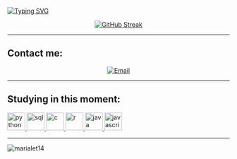 [![Typing SVG](https://readme-typing-svg.herokuapp.com?color=FF4500&size=35&center=true&vCenter=true&width=1000&lines=Olá!;Eu+sou+Maria+Letícia;Estudante+de+Sistemas+de+Informação)](https://git.io/typing-svg)

<div align="center">

[![GitHub Streak](https://github-readme-streak-stats.herokuapp.com?user=marialet14&theme=dark&locale=pt_BR&date_format=n%2Fj%5B%2FY%5D&card_width=900&ring=FF4500&fire=FF4500&border=FF4500&sideNums=FF4500&sideLabels=FF4500&currStreakLabel=FF4500&dates=FF4500&stroke=FF4500)](https://git.io/streak-stats)

</div>

---

## Contact me:

<div align="center">
  
[![Email](https://img.shields.io/badge/Email-D14836?style=for-the-badge&logo=gmail&logoColor=white)](mailto:marialeticiamotaa@gmail.com)

</div>

---

## Studying in this moment:

<div align="left">
  <a href="https://www.python.org" target="_blank">
    <img src="https://img.icons8.com/color/48/000000/python--v2.png" alt="python" width="40" height="40"/>
  </a>
  <a href="https://www.microsoft.com/sql-server" target="_blank">
    <img src="https://img.icons8.com/color/48/000000/sql.png" alt="sql" width="40" height="40"/>
  </a>
  <a href="https://devdocs.io/c/" target="_blank">
    <img src="https://img.icons8.com/color/48/000000/c-programming.png" alt="c" width="40" height="40"/>
  </a>
  <a href="https://www.r-project.org/" target="_blank">
    <img src="https://img.icons8.com/fluency/48/000000/r-project.png" alt="r" width="40" height="40"/>
  </a>
  <a href="https://www.java.com" target="_blank">
    <img src="https://img.icons8.com/color/48/000000/java-coffee-cup-logo.png" alt="java" width="40" height="40"/>
  </a>
  <a href="https://developer.mozilla.org/en-US/docs/Web/JavaScript" target="_blank">
    <img src="https://img.icons8.com/color/48/000000/javascript--v1.png" alt="javascript" width="40" height="40"/>
  </a>
</div>


---

<p>
  <img align="left" src="https://github-readme-stats.vercel.app/api/top-langs?username=marialet14&show_icons=true&locale=en&layout=compact&theme=dark" alt="marialet14" />
</p>
